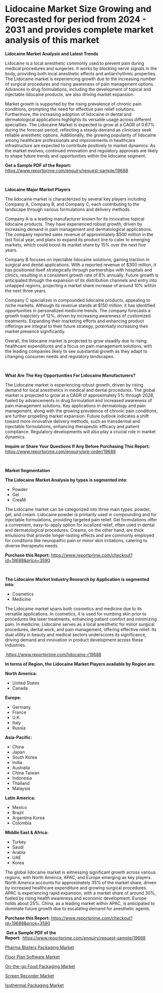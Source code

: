 <p><h1>Lidocaine Market Size Growing and Forecasted for period from 2024 - 2031 and provides complete market analysis of this market</h1></p><p><strong>Lidocaine Market Analysis and Latest Trends</strong></p>
<p><p>Lidocaine is a local anesthetic commonly used to prevent pain during medical procedures and surgeries. It works by blocking nerve signals in the body, providing both local anesthetic effects and antiarrhythmic properties. The Lidocaine market is experiencing growth due to the increasing number of surgical procedures and rising awareness of pain management options. Advances in drug formulations, including the development of topical and injectable lidocaine products, are also driving market expansion. </p><p>Market growth is supported by the rising prevalence of chronic pain conditions, prompting the need for effective pain relief solutions. Furthermore, the increasing adoption of lidocaine in dental and dermatological applications highlights its versatile usage across different specialties. The Lidocaine Market is expected to grow at a CAGR of 0.67% during the forecast period, reflecting a steady demand as clinicians seek reliable anesthetic options. Additionally, the growing popularity of lidocaine among healthcare professionals and improvements in healthcare infrastructure are expected to contribute positively to market dynamics. As the market evolves, continued innovation and regulatory approvals are likely to shape future trends and opportunities within the lidocaine segment.</p></p>
<p><strong>Get a Sample PDF of the Report:&nbsp;</strong> <a href="https://www.reportprime.com/enquiry/request-sample/19688?utm_campaign=1159&utm_medium=2&utm_source=Github&utm_content=ia&utm_term=02122024&utm_id=lidocaine">https://www.reportprime.com/enquiry/request-sample/19688</a></p>
<p>&nbsp;</p>
<p><strong>Lidocaine Major Market Players</strong></p>
<p><p>The lidocaine market is characterized by several key players including Company A, Company B, and Company C, each contributing to the landscape through various formulations and delivery methods.</p><p>Company A is a leading manufacturer known for its innovative topical lidocaine products. They have experienced robust growth, driven by increasing demand in pain management and dermatological applications. The company reported sales revenue of approximately $500 million in the last fiscal year, and plans to expand its product line to cater to emerging markets, which could boost its market share by 15% over the next five years.</p><p>Company B focuses on injectable lidocaine solutions, gaining traction in surgical and dental applications. With a reported revenue of $300 million, it has positioned itself strategically through partnerships with hospitals and clinics, resulting in a consistent growth rate of 8% annually. Future growth is anticipated through the expansion of its distribution channels and entry into untapped regions, projecting a market share increase of around 10% within the next three years.</p><p>Company C specializes in compounded lidocaine products, appealing to niche markets. Although its revenue stands at $150 million, it has identified opportunities in personalized medicine trends. The company forecasts a growth trajectory of 12%, driven by increasing awareness of customized treatments. Expanding their marketing efforts and enhancing product offerings are integral to their future strategy, potentially increasing their market presence significantly.</p><p>Overall, the lidocaine market is projected to grow steadily due to rising healthcare expenditures and a focus on pain management solutions, with the leading companies likely to see substantial growth as they adapt to changing consumer needs and regulatory landscapes.</p></p>
<p>&nbsp;</p>
<p><strong>What Are The Key Opportunities For Lidocaine Manufacturers?</strong></p>
<p><p>The Lidocaine market is experiencing robust growth, driven by rising demand for local anesthetics in medical and dental procedures. The global market is projected to grow at a CAGR of approximately 5% through 2028, fueled by advancements in drug formulation and increased awareness of pain management solutions. Key applications in dermatology and pain management, along with the growing prevalence of chronic pain conditions, are further propelling market expansion. Future outlook indicates a shift toward more innovative delivery methods, such as transdermal and injectable formulations, enhancing therapeutic efficacy and patient compliance. Regulatory developments will also play a crucial role in market dynamics.</p></p>
<p><strong>Inquire or Share Your Questions If Any Before Purchasing This Report:</strong> <a href="https://www.reportprime.com/enquiry/pre-order/19688?utm_campaign=1159&utm_medium=2&utm_source=Github&utm_content=ia&utm_term=02122024&utm_id=lidocaine">https://www.reportprime.com/enquiry/pre-order/19688</a></p>
<p>&nbsp;</p>
<p><strong>Market Segmentation</strong></p>
<p><strong>The Lidocaine Market Analysis by types is segmented into:</strong></p>
<p><ul><li>Powder</li><li>Gel</li><li>CreaM</li></ul></p>
<p><p>The Lidocaine market can be categorized into three main types: powder, gel, and cream. Lidocaine powder is primarily used in compounding and for injectable formulations, providing targeted pain relief. Gel formulations offer a convenient, easy-to-apply option for localized relief, often used in dental and dermatological procedures. Creams, on the other hand, are thick emulsions that provide longer-lasting effects and are commonly employed for conditions like neuropathic pain or minor skin irritations, catering to diverse therapeutic needs.</p></p>
<p><strong>Purchase this Report:&nbsp;</strong><a href="https://www.reportprime.com/checkout?id=19688&price=3590&utm_campaign=1159&utm_medium=2&utm_source=Github&utm_content=ia&utm_term=02122024&utm_id=lidocaine">https://www.reportprime.com/checkout?id=19688&price=3590</a></p>
<p>&nbsp;</p>
<p><strong>The Lidocaine Market Industry Research by Application is segmented into:</strong></p>
<p><ul><li>Cosmetics</li><li>Medicine</li></ul></p>
<p><p>The Lidocaine market spans both cosmetics and medicine due to its versatile applications. In cosmetics, it is used for numbing skin prior to procedures like laser treatments, enhancing patient comfort and minimizing pain. In medicine, Lidocaine serves as a local anesthetic for minor surgical procedures, dental work, and pain management, offering effective relief. Its dual utility in beauty and medical sectors underscores its significance, driving demand and innovation in product development across these industries.</p></p>
<p><a href="https://www.reportprime.com/lidocaine-r19688?utm_campaign=1159&utm_medium=2&utm_source=Github&utm_content=ia&utm_term=02122024&utm_id=lidocaine">&nbsp;https://www.reportprime.com/lidocaine-r19688</a></p>
<p><strong>In terms of Region, the Lidocaine Market Players available by Region are:</strong></p>
<p>
    <p> <strong> North America: </strong>
        <ul>
            <li>United States</li>
            <li>Canada</li>
        </ul>
        </p> 
    <p> <strong> Europe: </strong>
        <ul>
            <li>Germany</li>
            <li>France</li>
            <li>U.K.</li>
            <li>Italy</li>
            <li>Russia</li>
        </ul>
        </p> 
    <p> <strong> Asia-Pacific: </strong>
        <ul>
            <li>China</li>
            <li>Japan</li>
            <li>South Korea</li>
            <li>India</li>
            <li>Australia</li>
            <li>China Taiwan</li>
            <li>Indonesia</li>
            <li>Thailand</li>
            <li>Malaysia</li>
        </ul>
        </p> 
    <p> <strong> Latin America: </strong>
        <ul>
            <li>Mexico</li>
            <li>Brazil</li>
            <li>Argentina Korea</li>
            <li>Colombia</li>
        </ul>
        </p> 
    <p> <strong> Middle East & Africa: </strong>
        <ul>
            <li>Turkey</li>
            <li>Saudi</li>
            <li>Arabia</li>
            <li>UAE</li>
            <li>Korea</li>
        </ul>
    </p>
    </p>
<p><p>The global lidocaine market is witnessing significant growth across various regions, with North America, APAC, and Europe emerging as key players. North America accounts for approximately 35% of the market share, driven by increased healthcare expenditure and growing surgical procedures. APAC is experiencing rapid expansion, with a market share of around 30%, fueled by rising health awareness and economic development. Europe holds about 25%. China, as a leading market within APAC, is anticipated to dominate future growth due to escalating demand for anesthetic agents.</p></p>
<p><strong>Purchase this Report: </strong><a href="https://www.reportprime.com/checkout?id=19688&price=3590&utm_campaign=1159&utm_medium=2&utm_source=Github&utm_content=ia&utm_term=02122024&utm_id=lidocaine">https://www.reportprime.com/checkout?id=19688&price=3590</a></p>
<p>&nbsp;<strong>Get a Sample PDF of the Report:&nbsp;&nbsp;</strong><a href="https://www.reportprime.com/enquiry/request-sample/19688?utm_campaign=1159&utm_medium=2&utm_source=Github&utm_content=ia&utm_term=02122024&utm_id=lidocaine">https://www.reportprime.com/enquiry/request-sample/19688</a></p>
<p><strong></strong></p>
<p><p><a href="https://www.linkedin.com/pulse/competitive-landscape-analysis-pharma-blisters-packaging-market-hz8de?utm_campaign=1159&utm_medium=2&utm_source=Github&utm_content=ia&utm_term=02122024&utm_id=lidocaine">Pharma Blisters Packaging Market</a></p><p><a href="https://issuu.com/reportprime-2/docs/floor-plan-software-market-size-2030.pptx?utm_campaign=1159&utm_medium=2&utm_source=Github&utm_content=ia&utm_term=02122024&utm_id=lidocaine">Floor Plan Software Market</a></p><p><a href="https://www.linkedin.com/pulse/on-the-go-food-packaging-market-findings-indicatinga-jq2qe?utm_campaign=1159&utm_medium=2&utm_source=Github&utm_content=ia&utm_term=02122024&utm_id=lidocaine">On-the-go Food Packaging Market</a></p><p><a href="https://issuu.com/reportprime-2/docs/screen-recorder-market-size-2030.pptx?utm_campaign=1159&utm_medium=2&utm_source=Github&utm_content=ia&utm_term=02122024&utm_id=lidocaine">Screen Recorder Market</a></p><p><a href="https://www.linkedin.com/pulse/market-insights-isothermal-packaging-68-cagr-from-2024-kdlve?utm_campaign=1159&utm_medium=2&utm_source=Github&utm_content=ia&utm_term=02122024&utm_id=lidocaine">Isothermal Packaging Market</a></p></p>